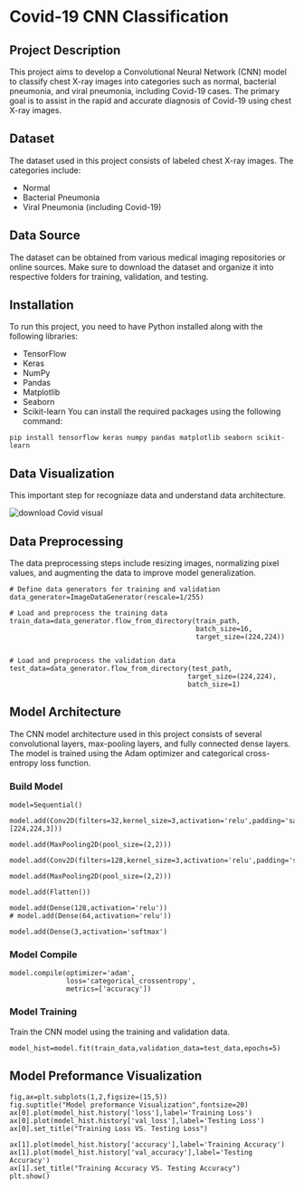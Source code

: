 # Covid-19 CNN Classification

## Project Description
This project aims to develop a Convolutional Neural Network (CNN) model to classify chest X-ray images into categories such as normal, bacterial pneumonia, and viral pneumonia, including Covid-19 cases. The primary goal is to assist in the rapid and accurate diagnosis of Covid-19 using chest X-ray images.

## Dataset
The dataset used in this project consists of labeled chest X-ray images. The categories include:

- Normal
- Bacterial Pneumonia
- Viral Pneumonia (including Covid-19)

## Data Source
The dataset can be obtained from various medical imaging repositories or online sources. Make sure to download the dataset and organize it into respective folders for training, validation, and testing.
 
## Installation
To run this project, you need to have Python installed along with the following libraries:

- TensorFlow
- Keras
- NumPy
- Pandas
- Matplotlib
- Seaborn
- Scikit-learn
You can install the required packages using the following command:
```
pip install tensorflow keras numpy pandas matplotlib seaborn scikit-learn
```

## Data Visualization
This important step for recogniaze data and understand data architecture.



![download Covid visual](https://github.com/Mahmedorabi/Covid_19_CNN_model/assets/105740465/b44408fa-9353-4ac6-a96d-390c15c1d15e)



## Data Preprocessing
The data preprocessing steps include resizing images, normalizing pixel values, and augmenting the data to improve model generalization.

```
# Define data generators for training and validation
data_generator=ImageDataGenerator(rescale=1/255)

# Load and preprocess the training data
train_data=data_generator.flow_from_directory(train_path,
                                              batch_size=16,
                                              target_size=(224,224))


# Load and preprocess the validation data
test_data=data_generator.flow_from_directory(test_path,
                                            target_size=(224,224),
                                            batch_size=1)
```

## Model Architecture
The CNN model architecture used in this project consists of several convolutional layers, max-pooling layers, and fully connected dense layers. The model is trained using the Adam optimizer and categorical cross-entropy loss function.

### Build Model 
```
model=Sequential()

model.add(Conv2D(filters=32,kernel_size=3,activation='relu',padding='same',input_shape=[224,224,3]))

model.add(MaxPooling2D(pool_size=(2,2)))

model.add(Conv2D(filters=128,kernel_size=3,activation='relu',padding='same'))

model.add(MaxPooling2D(pool_size=(2,2)))

model.add(Flatten())

model.add(Dense(128,activation='relu'))
# model.add(Dense(64,activation='relu'))

model.add(Dense(3,activation='softmax')
```
### Model Compile
```
model.compile(optimizer='adam',
              loss='categorical_crossentropy',
              metrics=['accuracy'])
```



### Model Training
Train the CNN model using the training and validation data.
```
model_hist=model.fit(train_data,validation_data=test_data,epochs=5)
```
## Model Preformance Visualization
```
fig,ax=plt.subplots(1,2,figsize=(15,5))
fig.suptitle("Model preformance Visualization",fontsize=20)
ax[0].plot(model_hist.history['loss'],label='Training Loss')
ax[0].plot(model_hist.history['val_loss'],label='Testing Loss')
ax[0].set_title("Training Loss VS. Testing Loss")

ax[1].plot(model_hist.history['accuracy'],label='Training Accuracy')
ax[1].plot(model_hist.history['val_accuracy'],label='Testing Accuracy')
ax[1].set_title("Training Accuracy VS. Testing Accuracy")
plt.show()
```











